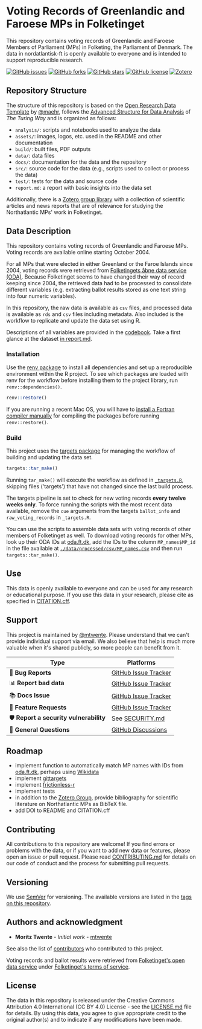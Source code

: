 # Voting Records of Greenlandic and Faroese MPs in Folketinget

This repository contains voting records of Greenlandic and Faroese Members of Parliament (MPs) in Folketing, the Parliament of Denmark. The data in nordatlantisk-ft is openly available to everyone and is intended to support reproducible research.

[![GitHub issues](https://img.shields.io/github/issues/mtwente/nordatlantisk-ft.svg)](https://github.com/mtwente/nordatlantisk-ft/issues) [![GitHub forks](https://img.shields.io/github/forks/mtwente/nordatlantisk-ft.svg)](https://github.com/mtwente/nordatlantisk-ft/network) [![GitHub stars](https://img.shields.io/github/stars/mtwente/nordatlantisk-ft.svg)](https://github.com/mtwente/nordatlantisk-ft/stargazers) [![GitHub license](https://img.shields.io/github/license/mtwente/nordatlantisk-ft.svg)](https://github.com/mtwente/nordatlantisk-ft/blob/main/LICENSE.md) [![Zotero](https://img.shields.io/badge/zotero-nordatlantisk--ft-red?style=flat&logo=zotero&logoColor=white&labelColor=565656&color=bb393c)](https://www.zotero.org/groups/5346749/nordatlantisk-ft)

## Repository Structure

The structure of this repository is based on the [Open Research Data Template](https://github.com/maehr/open-research-data-template) by [@maehr](https://github.com/maehr), follows the [Advanced Structure for Data Analysis](https://the-turing-way.netlify.app/project-design/project-repo/project-repo-advanced.html) of _The Turing Way_ and is organized as follows:

- `analysis/`: scripts and notebooks used to analyze the data
- `assets/`: images, logos, etc. used in the README and other documentation
- `build/`: built files, PDF outputs
- `data/`: data files
- `docs/`: documentation for the data and the repository
- `src/`: source code for the data (e.g., scripts used to collect or process the data)
- `test/`: tests for the data and source code
- `report.md`: a report with basic insights into the data set

Additionally, there is a [Zotero group library](https://www.zotero.org/groups/5346749/nordatlantisk-ft) with a collection of scientific articles and news reports that are of relevance for studying the Northatlantic MPs' work in Folketinget.

## Data Description

This repository contains voting records of Greenlandic and Faroese MPs. Voting records are available online starting October 2004.

For all MPs that were elected in either Greenland or the Faroe Islands since 2004, voting records were retrieved from [Folketingets åbne data service (ODA)](https://www.ft.dk/dokumenter/aabne_data). Because Folketinget seems to have changed their way of record keeping since 2004, the retrieved data had to be processed to consolidate different variables (e.g. extracting ballot results stored as one text string into four numeric variables).

In this repository, the raw data is available as `csv` files, and processed data is available as `rds` and `csv` files including metadata. Also included is the workflow to replicate and update the data set using R.

Descriptions of all variables are provided in the [codebook](./docs/codebook.md). Take a first glance at the dataset [in report.md](report.md).

### Installation

Use the [renv package](https://rstudio.github.io/renv/index.html) to install all dependencies and set up a reproducible environment within the R project. To see which packages are loaded with renv for the workflow before installing them to the project library, run `renv::dependencies()`.

```r
renv::restore()
```

If you are running a recent Mac OS, you will have to [install a Fortran compiler manually](https://mac.r-project.org/tools/) for compiling the packages before running `renv::restore()`.

### Build

This project uses the [targets package](https://books.ropensci.org/targets/) for managing the workflow of building and updating the data set.

```r
targets::tar_make()
```

Running `tar_make()` will execute the workflow as defined in [`_targets.R`](./_targets.R), skipping files ('targets') that have not changed since the last build process.

The targets pipeline is set to check for new voting records **every twelve weeks only**. To force running the scripts with the most recent data available, remove the `cue` arguments from the targets `ballot_info` and `raw_voting_records` in `_targets.R`.

You can use the scripts to assemble data sets with voting records of other members of Folketinget as well. To download voting records for other MPs, look up their ODA IDs at [oda.ft.dk](https://oda.ft.dk), add the IDs to the column `MP_names$MP_id` in the file available at [`./data/processed/csv/MP_names.csv`](./data/processed/csv/MP_names.csv) and then run `targets::tar_make()`.

## Use

This data is openly available to everyone and can be used for any research or educational purpose. If you use this data in your research, please cite as specified in [CITATION.cff](CITATION.cff).

## Support

This project is maintained by [@mtwente](https://github.com/mtwente). Please understand that we can't provide individual support via email. We also believe that help is much more valuable when it's shared publicly, so more people can benefit from it.

| Type                                   | Platforms                                                                     |
| -------------------------------------- | ----------------------------------------------------------------------------- |
| 🚨 **Bug Reports**                     | [GitHub Issue Tracker](https://github.com/mtwente/nordatlantisk-ft/issues)    |
| 📊 **Report bad data**                 | [GitHub Issue Tracker](https://github.com/mtwente/nordatlantisk-ft/issues)    |
| 📚 **Docs Issue**                      | [GitHub Issue Tracker](https://github.com/mtwente/nordatlantisk-ft/issues)    |
| 🎁 **Feature Requests**                | [GitHub Issue Tracker](https://github.com/mtwente/nordatlantisk-ft/issues)    |
| 🛡 **Report a security vulnerability** | See [SECURITY.md](SECURITY.md)                                                |
| 💬 **General Questions**               | [GitHub Discussions](https://github.com/mtwente/nordatlantisk-ft/discussions) |

## Roadmap

- implement function to automatically match MP names with IDs from [oda.ft.dk](https://oda.ft.dk), perhaps using [Wikidata](https://www.wikidata.org/wiki/Property:P10207)
- implement [gittargets](https://github.com/ropensci/gittargets)
- implement [frictionless-r](https://github.com/frictionlessdata/frictionless-r)
- implement tests
- in addition to the [Zotero Group](https://www.zotero.org/groups/5346749/nordatlantisk-ft), provide bibliography for scientific literature on Northatlantic MPs as BibTeX file.
- add DOI to README and CITATION.cff

## Contributing

All contributions to this repository are welcome! If you find errors or problems with the data, or if you want to add new data or features, please open an issue or pull request. Please read [CONTRIBUTING.md](CONTRIBUTING.md) for details on our code of conduct and the process for submitting pull requests.

## Versioning

We use [SemVer](http://semver.org/) for versioning. The available versions are listed in the [tags on this repository](https://github.com/mtwente/nordatlantisk-ft/tags).

## Authors and acknowledgment

- **Moritz Twente** - _Initial work_ - [mtwente](https://github.com/mtwente)

See also the list of [contributors](https://github.com/mtwente/nordatlantisk-ft/graphs/contributors) who contributed to this project.

Voting records and ballot results were retrieved from [Folketinget's open data service](https://oda.ft.dk/) under [Folketinget's terms of service](https://www.ft.dk/dokumenter/aabne_data).

## License

The data in this repository is released under the Creative Commons Attribution 4.0 International (CC BY 4.0) License - see the [LICENSE.md](LICENSE.md) file for details. By using this data, you agree to give appropriate credit to the original author(s) and to indicate if any modifications have been made.
